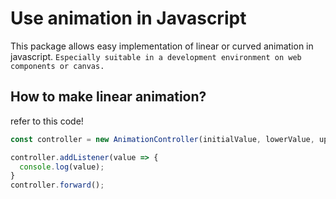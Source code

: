 # Use animation in Javascript
This package allows easy implementation of linear or curved animation in javascript.
`Especially suitable in a development environment on web components or canvas.`

## How to make linear animation?
refer to this code!
```js
const controller = new AnimationController(initialValue, lowerValue, upperValue, duration)

controller.addListener(value => {
  console.log(value);
}
controller.forward();
```
